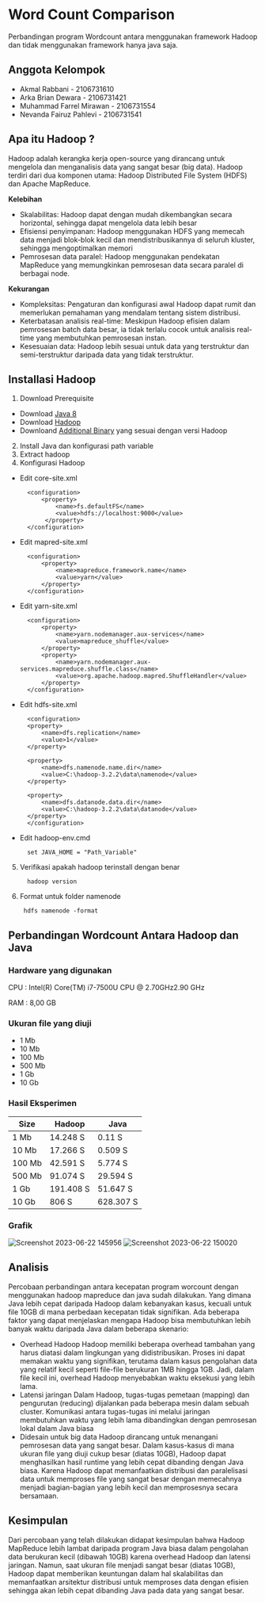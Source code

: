 # Word Count Comparison
Perbandingan program Wordcount antara menggunakan framework Hadoop dan tidak menggunakan framework hanya java saja.
## Anggota Kelompok
- Akmal Rabbani - 2106731610
- Arka Brian Dewara - 2106731421
- Muhammad Farrel Mirawan - 2106731554
- Nevanda Fairuz Pahlevi - 2106731541

## Apa itu Hadoop ?
Hadoop adalah kerangka kerja open-source yang dirancang untuk mengelola dan menganalisis data yang sangat besar (big data). Hadoop terdiri dari dua komponen utama: Hadoop Distributed File System (HDFS) dan Apache MapReduce.

**Kelebihan**
- Skalabilitas: Hadoop dapat dengan mudah dikembangkan secara horizontal, sehingga dapat mengelola data lebih besar
- Efisiensi penyimpanan: Hadoop menggunakan HDFS yang memecah data menjadi blok-blok kecil dan mendistribusikannya di seluruh kluster, sehingga mengoptimalkan memori
- Pemrosesan data paralel: Hadoop menggunakan pendekatan MapReduce yang memungkinkan pemrosesan data secara paralel di berbagai node.

**Kekurangan**
- Kompleksitas: Pengaturan dan konfigurasi awal Hadoop dapat rumit dan memerlukan pemahaman yang mendalam tentang sistem distribusi.
- Keterbatasan analisis real-time: Meskipun Hadoop efisien dalam pemrosesan batch data besar, ia tidak terlalu cocok untuk analisis real-time yang membutuhkan pemrosesan instan.
- Kesesuaian data: Hadoop lebih sesuai untuk data yang terstruktur dan semi-terstruktur daripada data yang tidak terstruktur.

## Installasi Hadoop
1. Download Prerequisite
- Download [Java 8](https://www.oracle.com/id/java/technologies/javase/javase8-archive-downloads.html)
- Download [Hadoop](https://archive.apache.org/dist/hadoop/common/)
- Downloand [Additional Binary](https://github.com/cdarlint/winutils) yang sesuai dengan versi Hadoop
2. Install Java dan konfigurasi path variable
3. Extract hadoop
4. Konfigurasi Hadoop
- Edit core-site.xml

        <configuration>
            <property>
                <name>fs.defaultFS</name>
                <value>hdfs://localhost:9000</value>
             </property>
        </configuration>

- Edit mapred-site.xml

        <configuration>
            <property>
                <name>mapreduce.framework.name</name>
                <value>yarn</value>
            </property>
        </configuration>

- Edit yarn-site.xml

        <configuration>
            <property>
                <name>yarn.nodemanager.aux-services</name>
                <value>mapreduce_shuffle</value>
            </property>
            <property>
                <name>yarn.nodemanager.aux-services.mapreduce.shuffle.class</name>
                <value>org.apache.hadoop.mapred.ShuffleHandler</value>
            </property>
        </configuration>

- Edit hdfs-site.xml

        <configuration>
        <property>
            <name>dfs.replication</name>
            <value>1</value>
        </property>

        <property>
            <name>dfs.namenode.name.dir</name>
            <value>C:\hadoop-3.2.2\data\namenode</value>
        </property>

        <property>
            <name>dfs.datanode.data.dir</name>
            <value>C:\hadoop-3.2.2\data\datanode</value>
        </property>
        </configuration>

- Edit hadoop-env.cmd
        
        set JAVA_HOME = "Path_Variable"
5. Verifikasi apakah hadoop terinstall dengan benar

         hadoop version
6. Format untuk folder namenode

        hdfs namenode -format

## Perbandingan Wordcount Antara Hadoop dan Java
### Hardware yang digunakan
CPU : Intel(R) Core(TM) i7-7500U CPU @ 2.70GHz2.90 GHz

RAM : 8,00 GB
### Ukuran file yang diuji
- 1 Mb 
- 10 Mb
- 100 Mb 
- 500 Mb 
- 1 Gb 
- 10 Gb 
### Hasil Eksperimen
| Size   | Hadoop    | Java      |
|--------|-----------|-----------|
| 1 Mb   | 14.248 S  | 0.11 S    |
| 10 Mb  | 17.266 S  | 0.509 S   |
| 100 Mb | 42.591 S  | 5.774 S   |
| 500 Mb | 91.074 S  | 29.594 S  |
| 1 Gb   | 191.408 S | 51.647 S  |
| 10 Gb  | 806 S     | 628.307 S |
### Grafik
![Screenshot 2023-06-22 145956](https://github.com/farrelmrwn/WordCountComparison/assets/87571919/c9192e66-f90e-4985-91e8-f1d628fb9d83)
![Screenshot 2023-06-22 150020](https://github.com/farrelmrwn/WordCountComparison/assets/87571919/3fb1945f-3236-4448-b659-42bf5fe97736)

## Analisis
Percobaan perbandingan antara kecepatan program worcount dengan menggunakan hadoop mapreduce dan java sudah dilakukan. Yang dimana Java lebih cepat daripada Hadoop dalam kebanyakan kasus, kecuali untuk file 10GB di mana perbedaan kecepatan tidak signifikan.
Ada beberapa faktor yang dapat menjelaskan mengapa Hadoop bisa membutuhkan lebih banyak waktu daripada Java dalam beberapa skenario:
- Overhead Hadoop
  Hadoop memiliki beberapa overhead tambahan yang harus diatasi dalam lingkungan yang didistribusikan. Proses ini dapat memakan waktu yang signifikan, terutama dalam kasus pengolahan data yang relatif kecil seperti file-file berukuran 1MB hingga 1GB. Jadi, dalam file kecil ini, overhead Hadoop menyebabkan waktu eksekusi yang lebih lama.
- Latensi jaringan
  Dalam Hadoop, tugas-tugas pemetaan (mapping) dan pengurutan (reducing) dijalankan pada beberapa mesin dalam sebuah cluster. Komunikasi antara tugas-tugas ini melalui jaringan membutuhkan waktu yang lebih lama dibandingkan dengan pemrosesan lokal dalam Java biasa
- Didesain untuk big data
  Hadoop dirancang untuk menangani pemrosesan data yang sangat besar. Dalam kasus-kasus di mana ukuran file yang diuji cukup besar (diatas 10GB), Hadoop dapat menghasilkan hasil runtime yang lebih cepat dibanding dengan Java biasa. Karena Hadoop dapat memanfaatkan distribusi dan paralelisasi data untuk memproses file yang sangat besar dengan memecahnya menjadi bagian-bagian yang lebih kecil dan memprosesnya secara bersamaan.

## Kesimpulan
Dari percobaan yang telah dilakukan didapat kesimpulan bahwa Hadoop MapReduce lebih lambat daripada program Java biasa dalam pengolahan data berukuran kecil (dibawah 10GB) karena overhead Hadoop dan latensi jaringan. Namun, saat ukuran file menjadi sangat besar (diatas 10GB), Hadoop dapat memberikan keuntungan dalam hal skalabilitas dan memanfaatkan arsitektur distribusi untuk memproses data dengan efisien sehingga akan lebih cepat dibanding Java pada data yang sangat besar.

